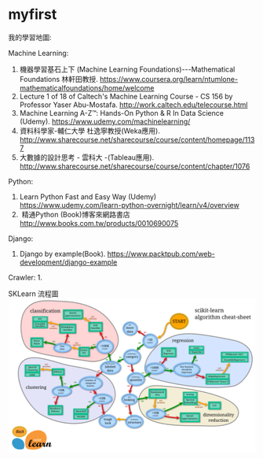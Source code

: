 # myfirst
我的學習地圖:

Machine Learning:
1.  機器學習基石上下 (Machine Learning Foundations)---Mathematical Foundations 林軒田教授.
https://www.coursera.org/learn/ntumlone-mathematicalfoundations/home/welcome
2. Lecture 1 of 18 of Caltech's Machine Learning Course - CS 156 by Professor Yaser Abu-Mostafa.
http://work.caltech.edu/telecourse.html
3. Machine Learning A-Z™: Hands-On Python & R In Data Science (Udemy).
https://www.udemy.com/machinelearning/
4. 資料科學家-輔仁大學 杜逸寧教授(Weka應用).
http://www.sharecourse.net/sharecourse/course/content/homepage/1137
5. 大數據的設計思考 - 雲科大 -(Tableau應用).
http://www.sharecourse.net/sharecourse/course/content/chapter/1076

Python:
1.  Learn Python Fast and Easy Way (Udemy)
https://www.udemy.com/learn-python-overnight/learn/v4/overview 
2.  精通Python (Book)博客來網路書店
http://www.books.com.tw/products/0010690075 

Django:
1. Django by example(Book).
https://www.packtpub.com/web-development/django-example

Crawler:
1. 



SKLearn 流程圖
![image](https://github.com/egroeglee/pictures/blob/master/ml_map.png)


